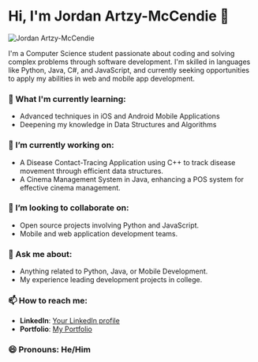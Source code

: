# Hi, I'm Jordan Artzy-McCendie 👋

![Jordan Artzy-McCendie](L41H4-91VKKPL_McCendieA_34.jpg)

I'm a Computer Science student passionate about coding and solving complex problems through software development. I'm skilled in languages like Python, Java, C#, and JavaScript, and currently seeking opportunities to apply my abilities in web and mobile app development.

### 🌱 What I'm currently learning:
- Advanced techniques in iOS and Android Mobile Applications
- Deepening my knowledge in Data Structures and Algorithms

### 🔭 I’m currently working on:
- A Disease Contact-Tracing Application using C++ to track disease movement through efficient data structures.
- A Cinema Management System in Java, enhancing a POS system for effective cinema management.

### 👯 I’m looking to collaborate on:
- Open source projects involving Python and JavaScript.
- Mobile and web application development teams.

### 💬 Ask me about:
- Anything related to Python, Java, or Mobile Development.
- My experience leading development projects in college.

### 📫 How to reach me:
- **LinkedIn**: [Your LinkedIn profile](your-linkedin-url)
- **Portfolio**: [My Portfolio](https://html-profile-website.vercel.app/)

### 😄 Pronouns: He/Him
